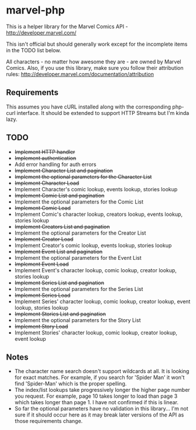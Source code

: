 marvel-php
==========

This is a helper library for the Marvel Comics API - http://developer.marvel.com/

This isn't official but should generally work except for the incomplete items in the TODO list below.

All characters - no matter how awesome they are - are owned by Marvel Comics. Also, if you use this library, make sure you follow their attribution rules: http://developer.marvel.com/documentation/attribution

## Requirements

This assumes you have cURL installed along with the corresponding php-curl interface. It should be extended to support HTTP Streams but I'm kinda lazy.

## TODO

*  ~~Implement HTTP handler~~
*  ~~Implement authentication~~
*  Add error handling for auth errors
*  ~~Implement Character List and pagination~~
*  ~~Implement the optional parameters for the Character List~~
*  ~~Implement Character Load~~
*  Implement Character's comic lookup, events lookup, stories lookup
*  ~~Implement Comic List and pagination~~
*  Implement the optional parameters for the Comic List
*  ~~Implement Comic Load~~
*  Implement Comic's character lookup, creators lookup, events lookup, stories lookup
*  ~~Implement Creators List and pagination~~
*  Implement the optional parameters for the Creator List
*  ~~Implement Creator Load~~
*  Implement Creator's comic lookup, events lookup, stories lookup
*  ~~Implement Event List and pagination~~
*  Implement the optional parameters for the Event List
*  ~~Implement Event Load~~
*  Implement Event's character lookup, comic lookup, creator lookup, stories lookup
*  ~~Implement Series List and pagination~~
*  Implement the optional parameters for the Series List
*  ~~Implement Series Load~~
*  Implement Series' character lookup, comic lookup, creator lookup, event lookup, stories lookup
*  ~~Implement Stories List and pagination~~
*  Implement the optional parameters for the Story List
*  ~~Implement Story Load~~
*  Implement Stories' character lookup, comic lookup, creator lookup, event lookup

## Notes

*  The character name search doesn't support wildcards at all. It is looking for exact matches. For example, if you search for 'Spider Man' it won't find 'Spider-Man' which is the proper spelling.
*  The index/list lookups take progressively longer the higher page number you request. For example, page 10 takes longer to load than page 3 which takes longer than page 1. I have not confirmed if this is linear.
*  So far the optional parameters have no validation in this library... I'm not sure if it should occur here as it may break later versions of the API as those requirements change.
